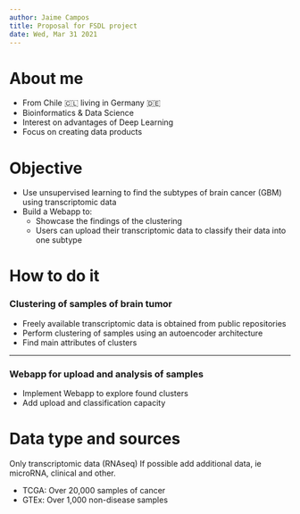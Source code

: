 ```yaml
---
author: Jaime Campos
title: Proposal for FSDL project
date: Wed, Mar 31 2021
---
```


# About me
- From Chile 🇨🇱 living in Germany 🇩🇪
- Bioinformatics & Data Science
- Interest on advantages of Deep Learning
- Focus on creating data products

# Objective
- Use unsupervised learning to find the subtypes of brain cancer (GBM) using transcriptomic data
- Build a Webapp to:
  - Showcase the findings of the clustering
  - Users  can upload their transcriptomic data to classify their data into one subtype

# How to do it

### Clustering of samples of brain tumor

- Freely available transcriptomic data is obtained from public repositories
- Perform clustering of samples using an autoencoder architecture
- Find main attributes of clusters

------------

### Webapp for upload and analysis of samples

- Implement Webapp to explore found clusters
- Add upload and classification capacity

# Data type and sources

Only transcriptomic data (RNAseq)
If possible add additional data, ie microRNA, clinical and other.

- TCGA: Over 20,000 samples of cancer
- GTEx: Over 1,000 non-disease samples


